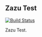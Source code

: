 ## Zazu Test

[![Build Status](https://travis-ci.org/tinytacoteam/zazu-template.svg?branch=master)](https://travis-ci.org/tinytacoteam/zazu-template)

Zazu Test.
